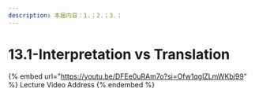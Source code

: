 ```yaml
---
description: 本届内容：1.；2.；3.；
---
```


# 13.1-Interpretation vs Translation

{% embed url="https://youtu.be/DFEe0uRAm7o?si=Ofw1qglZLmWKbj99" %}
Lecture Video Address
{% endembed %}
